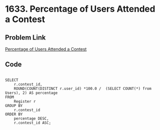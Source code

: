 # 1633. Percentage of Users Attended a Contest

## Problem Link
[Percentage of Users Attended a Contest](https://leetcode.com/problems/percentage-of-users-attended-a-contest/description/?envType=study-plan-v2&envId=top-sql-50)

## Code

```MySQL

SELECT 
    r.contest_id,
    ROUND(COUNT(DISTINCT r.user_id) *100.0 /  (SELECT COUNT(*) from Users), 2) AS percentage
FROM 
    Register r
GROUP BY 
    r.contest_id
ORDER BY 
    percentage DESC, 
    r.contest_id ASC;

